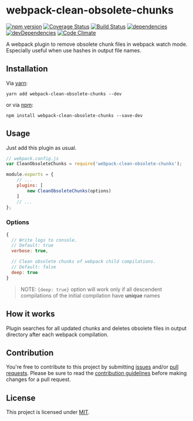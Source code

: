 # webpack-clean-obsolete-chunks

[![npm version](https://badge.fury.io/js/webpack-clean-obsolete-chunks.svg)](https://badge.fury.io/js/webpack-clean-obsolete-chunks)
[![Coverage Status](https://coveralls.io/repos/github/GProst/webpack-clean-obsolete-chunks/badge.svg?branch=master)](https://coveralls.io/github/GProst/webpack-clean-obsolete-chunks?branch=master)
[![Build Status](https://travis-ci.org/GProst/webpack-clean-obsolete-chunks.svg?branch=master)](https://travis-ci.org/GProst/webpack-clean-obsolete-chunks)
[![dependencies](https://david-dm.org/gprost/webpack-clean-obsolete-chunks.svg)](https://david-dm.org/gprost/webpack-clean-obsolete-chunks)
[![devDependencies](https://david-dm.org/gprost/webpack-clean-obsolete-chunks/dev-status.svg)](https://david-dm.org/gprost/webpack-clean-obsolete-chunks?type=dev)
[![Code Climate](https://codeclimate.com/github/GProst/webpack-clean-obsolete-chunks/badges/gpa.svg)](https://codeclimate.com/github/GProst/webpack-clean-obsolete-chunks)

A webpack plugin to remove obsolete chunk files in webpack watch mode.
Especially useful when use hashes in output file names.

## Installation

Via [yarn](https://yarnpkg.com/lang/en/):

```
yarn add webpack-clean-obsolete-chunks --dev
```

or via [npm](https://github.com/npm/npm):

```
npm install webpack-clean-obsolete-chunks --save-dev
```

## Usage

Just add this plugin as usual.

``` javascript
// webpack.config.js
var CleanObsoleteChunks = require('webpack-clean-obsolete-chunks');

module.exports = {
    // ...
    plugins: [
        new CleanObsoleteChunks(options)
    ]
    // ...
};
```

### Options

``` javascript
{
  // Write logs to console.
  // Default: true
  verbose: true,

  // Clean obsolete chunks of webpack child compilations.
  // Default: false
  deep: true
}
```

> NOTE: `{deep: true}` option will work only if all descendent
compilations of the initial compilation have **unique** names

## How it works

Plugin searches for all updated chunks and deletes obsolete files in output
directory after each webpack compilation.

## Contribution

You're free to contribute to this project by submitting
[issues](https://github.com/GProst/webpack-clean-obsolete-chunks/issues) and/or
[pull requests](https://github.com/GProst/webpack-clean-obsolete-chunks/pulls).
Please be sure to read the
[contribution guidelines](https://github.com/GProst/webpack-clean-obsolete-chunks/blob/master/CONTRIBUTING.md)
before making changes for a pull request.

## License

This project is licensed under
[MIT](https://github.com/GProst/webpack-clean-obsolete-chunks/blob/master/LICENSE).